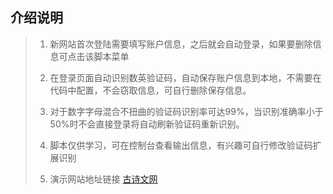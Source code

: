 ## 介绍说明
>1. 新网站首次登陆需要填写账户信息，之后就会自动登录，如果要删除信息可点击该脚本菜单
>
>2. 在登录页面自动识别数英验证码，自动保存账户信息到本地，不需要在代码中配置，不会窃取信息，可自行删除保存信息。</br>
>
>3. 对于数字字母混合不扭曲的验证码识别率可达99%，当识别准确率小于50%时不会直接登录将自动刷新验证码重新识别。
>
>4. 脚本仅供学习，可在控制台查看输出信息，有兴趣可自行修改验证码扩展识别
>
>5. 演示网站地址链接 [古诗文网](https://so.gushiwen.cn/user/login.aspx?from=http://so.gushiwen.cn/user/collect.aspx)
